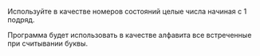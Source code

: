 Используйте в качестве номеров состояний целые числа начиная с 1 подряд.

Программа будет использовать в качестве алфавита все встреченные при считывании буквы.
